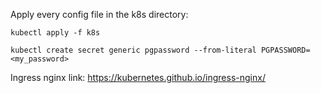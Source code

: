 Apply every config file in the k8s directory:

`kubectl apply -f k8s`

`kubectl create secret generic pgpassword --from-literal PGPASSWORD=<my_password>`

Ingress nginx link: https://kubernetes.github.io/ingress-nginx/
